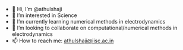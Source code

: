 - 👋 Hi, I’m @athulshaji
- 👀 I’m interested in Science
- 🌱 I’m currently learning numerical methods in electrodynamics
- 💞️ I’m looking to collaborate on computational/numerical methods in electrodynamics
- 📫 How to reach me: athulshaji@iisc.ac.in

<!---
athulshaji/athulshaji is a ✨ special ✨ repository because its `README.md` (this file) appears on your GitHub profile.
You can click the Preview link to take a look at your changes.
--->
